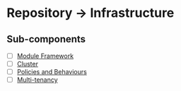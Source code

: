 # Repository -> Infrastructure

## Sub-components

* [ ] [Module Framework](./module-framework)
* [ ] [Cluster](./cluster)
* [ ] [Policies and Behaviours](policies-and-behaviours)
* [ ] [Multi-tenancy](multi-tenancy)
